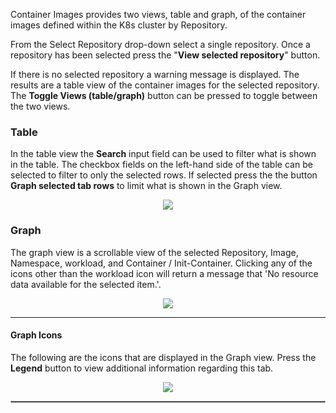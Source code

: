 
Container Images provides two views, table and graph, of the container images defined within the K8s cluster by Repository.

From the Select Repository drop-down select a single repository.  Once a repository has been selected press the "__View selected repository__" button. 

If there is no selected repository a warning message is displayed. The results are a table view of the container images for the selected repository.  The __Toggle Views (table/graph)__ button can be pressed to toggle between the two views.

### Table

In the table view the __Search__ input field can be used to filter what is shown in the table. The checkbox fields on the left-hand side of the table can be selected to filter to only the selected rows.  If selected press the the button __Graph selected tab rows__ to limit what is shown in the Graph view.

<p align="center">
  <img style="float: center;" src="https://raw.githubusercontent.com/k8svisual/vpk-docs/master/docs/images/tab_container_images_table.png">
</p>


### Graph

The graph view is a scrollable view of the selected Repository, Image, Namespace, workload, and Container / Init-Container.  Clicking
any of the icons other than the workload icon will return a message that 'No resource data available for the selected item.'.

<p align="center">
  <img style="float: center;" src="https://raw.githubusercontent.com/k8svisual/vpk-docs/master/docs/images/tab_container_images_graph.png">
</p>

---

#### Graph Icons

The following are the icons that are displayed in the Graph view.  Press the __Legend__ button to view additional information 
regarding this tab.

<p align="center">
  <img style="float: center;" src="https://raw.githubusercontent.com/k8svisual/vpk-docs/master/docs/images/tab_container_images_legend.png">
</p>

<hr style="border:1px solid #aaaaaa">